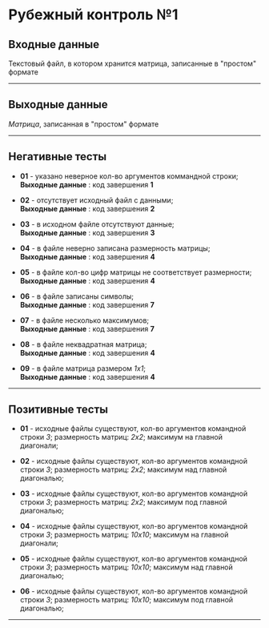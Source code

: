 # Рубежный контроль №1

## Входные данные

Текстовый файл, в котором хранится матрица, записанные в "простом" формате

---

## Выходные данные

*Матрица*, записанная в "простом" формате

---

## Негативные тесты

- __01__ - указано неверное кол-во аргументов коммандной строки;<br />
__Выходные данные__ : код завершения __1__

- __02__ - отсутствует исходный файл с данными;<br />
__Выходные данные__ : код завершения __2__
  
- __03__ - в исходном файле отсутствуют данные;<br />
__Выходные данные__ : код завершения __3__

- __04__ - в файле неверно записана размерность матрицы;<br />
__Выходные данные__ : код завершения __4__

- __05__ - в файле кол-во цифр матрицы не соответствует размерности;<br />
__Выходные данные__ : код завершения __4__

- __06__ - в файле записаны символы;<br />
__Выходные данные__ : код завершения __7__

- __07__ - в файле несколько максимумов;<br />
__Выходные данные__ : код завершения __7__

- __08__ - в файле неквадратная матрица;<br />
__Выходные данные__ : код завершения __4__

- __09__ - в файле матрица размером _1х1_;<br />
__Выходные данные__ : код завершения __4__

---

## Позитивные тесты

- __01__ - исходные файлы существуют, кол-во аргументов командной строки _3_; размерность матриц: _2x2_; максимум на главной диагонали; 

- __02__ - исходные файлы существуют, кол-во аргументов командной строки _3_; размерность матриц: _2x2_; максимум над главной диагональю; 
  
- __03__ - исходные файлы существуют, кол-во аргументов командной строки _3_; размерность матриц: _2x2_; максимум под главной диагональю; 

- __04__ - исходные файлы существуют, кол-во аргументов командной строки _3_; размерность матриц: _10x10_; максимум на главной диагонали; 

- __05__ - исходные файлы существуют, кол-во аргументов командной строки _3_; размерность матриц: _10x10_; максимум над главной диагональю; 
  
- __06__ - исходные файлы существуют, кол-во аргументов командной строки _3_; размерность матриц: _10x10_; максимум под главной диагональю; 

---
